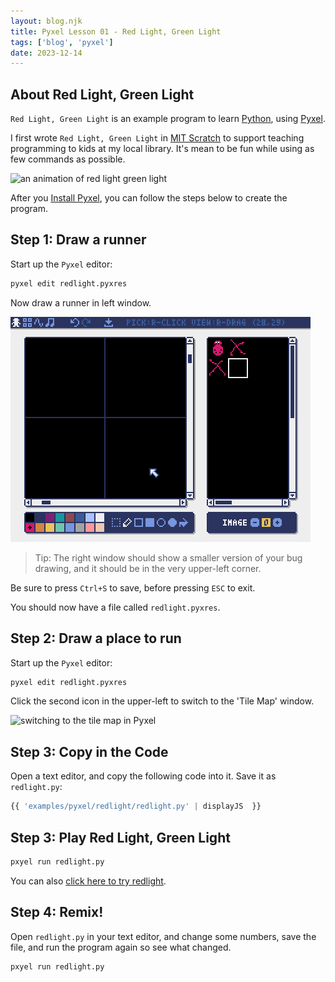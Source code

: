 ```yaml
---
layout: blog.njk
title: Pyxel Lesson 01 - Red Light, Green Light
tags: ['blog', 'pyxel']
date: 2023-12-14
---
```


## About Red Light, Green Light

`Red Light, Green Light` is an example program to learn [Python](https://docs.python.org/3/), using [Pyxel](https://github.com/kitao/pyxel).

I first wrote `Red Light, Green Light` in [MIT Scratch][MIT] to support teaching programming to kids at my local library. It's mean to be fun while using as few commands as possible.

[MIT]: https://scratch.mit.edu/projects/editor/

![an animation of red light green light](/img/pyxel/redlight.gif)

After you [Install Pyxel](https://github.com/kitao/pyxel#how-to-install), you can follow the steps below to create the program.

## Step 1: Draw a runner

Start up the `Pyxel` editor:

```sh
pyxel edit redlight.pyxres
```

Now draw a runner in left window.

![drawing a bug in Pyxel](/img/pyxel/draw_bug.gif)

> Tip: The right window should show a smaller version of your bug drawing, and it should be in the very upper-left corner.

Be sure to press `Ctrl+S` to save, before pressing `ESC` to exit.

You should now have a file called `redlight.pyxres`.

## Step 2: Draw a place to run

Start up the `Pyxel` editor:

```sh
pyxel edit redlight.pyxres
```

Click the second icon in the upper-left to switch to the 'Tile Map' window.

![switching to the tile map in Pyxel](/img/pyxel/tilemap.gif)

## Step 3: Copy in the Code

Open a text editor, and copy the following code into it. Save it as `redlight.py`:

```python
{{ 'examples/pyxel/redlight/redlight.py' | displayJS  }}
```

## Step 3: Play Red Light, Green Light

```sh
pxyel run redlight.py
```

You can also [click here to try redlight](/examples/pyxel/redlight.html).

## Step 4: Remix!

Open `redlight.py` in your text editor, and change some numbers, save the file, and run the program again so see what changed.

```sh
pxyel run redlight.py
```